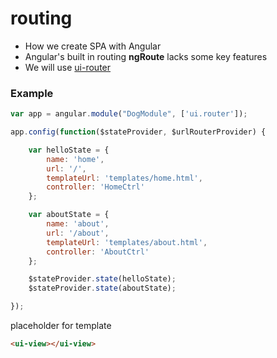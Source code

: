 # routing
* How we create SPA with Angular
* Angular's built in routing **ngRoute** lacks some key features
* We will use [ui-router](https://ui-router.github.io/)

### Example

```javascript
var app = angular.module("DogModule", ['ui.router']);

app.config(function($stateProvider, $urlRouterProvider) {

	var helloState = {
		name: 'home',
		url: '/',
		templateUrl: 'templates/home.html',
		controller: 'HomeCtrl'
	};

	var aboutState = {
		name: 'about',
		url: '/about',
		templateUrl: 'templates/about.html',
		controller: 'AboutCtrl'
	};

	$stateProvider.state(helloState);
	$stateProvider.state(aboutState);

});
```

placeholder for template

```html
<ui-view></ui-view>
```
